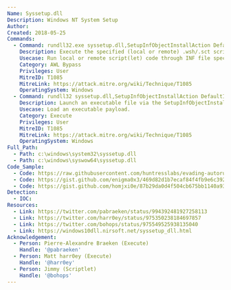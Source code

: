 ```yaml
---
Name: Syssetup.dll
Description: Windows NT System Setup
Author:
Created: 2018-05-25
Commands:
  - Command: rundll32.exe syssetup.dll,SetupInfObjectInstallAction DefaultInstall 128 c:\test\shady.inf
    Description: Execute the specified (local or remote) .wsh/.sct script with scrobj.dll in the .inf file by calling an information file directive (section name specified).
    Usecase: Run local or remote script(let) code through INF file specification (Note May pop an error window).
    Category: AWL Bypass
    Privileges: User
    MitreID: T1085
    MitreLink: https://attack.mitre.org/wiki/Technique/T1085
    OperatingSystem: Windows
  - Command: rundll32 syssetup.dll,SetupInfObjectInstallAction DefaultInstall 128 c:\temp\something.inf
    Description: Launch an executable file via the SetupInfObjectInstallAction function and .inf file section directive.
    Usecase: Load an executable payload.
    Category: Execute
    Privileges: User
    MitreID: T1085
    MitreLink: https://attack.mitre.org/wiki/Technique/T1085
    OperatingSystem: Windows
Full_Path:
  - Path: c:\windows\system32\syssetup.dll
  - Path: c:\windows\syswow64\syssetup.dll
Code_Sample:
  - Code: https://raw.githubusercontent.com/huntresslabs/evading-autoruns/master/shady.inf
  - Code: https://gist.github.com/enigma0x3/469d82d1b7ecaf84f4fb9e6c392d25ba#file-backdoor-minimalist-sct
  - Code: https://gist.github.com/homjxi0e/87b29da0d4f504cb675bb1140a931415
Detection:
  - IOC:
Resources:
  - Link: https://twitter.com/pabraeken/status/994392481927258113
  - Link: https://twitter.com/harr0ey/status/975350238184697857
  - Link: https://twitter.com/bohops/status/975549525938135040
  - Link: https://windows10dll.nirsoft.net/syssetup_dll.html
Acknowledgement:
  - Person: Pierre-Alexandre Braeken (Execute)
    Handle: '@pabraeken'
  - Person: Matt harr0ey (Execute)
    Handle: '@harr0ey'
  - Person: Jimmy (Scriptlet)
    Handle: '@bohops'
---
```

